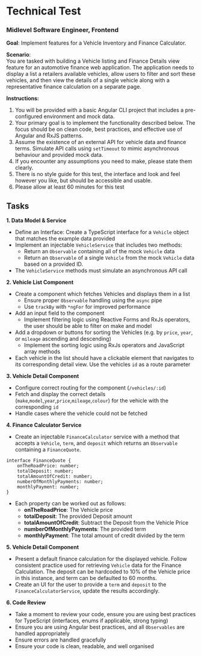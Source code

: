 # Technical Test

### Midlevel Software Engineer, Frontend

**Goal**: Implement features for a Vehicle Inventory and Finance Calculator.

**Scenario**:\
You are tasked with building a Vehicle listing and Finance Details view feature for an automotive finance web application. The application needs to display a list a retailers available vehicles, allow users to filter and sort these vehicles, and then view the details of a single vehicle along with a representative finance calculation on a separate page.

**Instructions:**

1. You will be provided with a basic Angular CLI project that includes a pre-configured environment and mock data.
2. Your primary goal is to implement the functionality described below. The focus should be on clean code, best practices, and effective use of Angular and RxJS patterns.
3. Assume the existence of an external API for vehicle data and finance terms. Simulate API calls using `setTimeout` to mimic asynchronous behaviour and provided mock data.
4. If you encounter any assumptions you need to make, please state them clearly.
5. There is no style guide for this test, the interface and look and feel however you like, but should be accessible and usable.
6. Please allow at least 60 minutes for this test

## Tasks

**1. Data Model & Service**

- Define an Interface: Create a TypeScript interface for a `Vehicle` object that matches the example data provided
- Implement an injectable `VehicleService` that includes two methods:
  - Return an `Observable` containing all of the mock `Vehicle` data
  - Return an `Observable` of a single `Vehicle` from the mock `Vehicle` data based on a provided ID.
- The `VehicleService` methods must simulate an asynchronous API call

**2. Vehicle List Component**

- Create a component which fetches Vehicles and displays them in a list
  - Ensure proper `Observable` handling using the `async` pipe
  - Use `trackBy` with `*ngFor` for improved performance
- Add an input field to the component
  - Implement filtering logic using Reactive Forms and RxJs operators, the user should be able to filter on make and model
- Add a dropdown or buttons for sorting the Vehicles (e.g. by `price`, `year`, or `mileage` ascending and descending)
  - Implement the sorting logic using RxJs operators and JavaScript array methods
- Each vehicle in the list should have a clickable element that navigates to its corresponding detail view. Use the vehicles `id` as a route parameter

**3. Vehicle Detail Component**

- Configure correct routing for the component (`/vehicles/:id`)
- Fetch and display the correct details (`make`,`model`,`year`,`price`,`mileage`,`colour`) for the vehicle with the corresponding `id`
- Handle cases where the vehicle could not be fetched

**4. Finance Calculator Service**

- Create an injectable `FinanceCalculator` service with a method that accepts a `Vehicle`, `term`, and `deposit` which returns an `Observable` containing a `FinanceQuote`.

```
interface FinanceQuote {
    onTheRoadPrice: number;
    totalDeposit: number;
    totalAmountOfCredit: number;
    numberOfMonthlyPayments: number;
    monthlyPayment: number;
}
```

- Each property can be worked out as follows:
  - **onTheRoadPrice**: The Vehicle price
  - **totalDeposit**: The provided Deposit amount
  - **totalAmountOfCredit**: Subtract the Deposit from the Vehicle Price
  - **numberOfMonthlyPayments**: The provided term
  - **monthlyPayment**: The total amount of credit divided by the term

**5. Vehicle Detail Component**

- Present a default finance calculation for the displayed vehicle. Follow consistent practice used for retrieving `Vehicle` data for the Finance Calculation. The deposit can be hardcoded to 10% of the Vehicle price in this instance, and term can be defaulted to 60 months.
- Create an UI for the user to provide a `term` and `deposit` to the `FinanceCalculatorService`, update the results accordingly.

**6. Code Review**

- Take a moment to review your code, ensure you are using best practices for TypeScript (interfaces, enums if applicable, strong typing)
- Ensure you are using Angular best practices, and all `Observables` are handled appropriately
- Ensure errors are handled gracefully
- Ensure your code is clean, readable, and well organised
